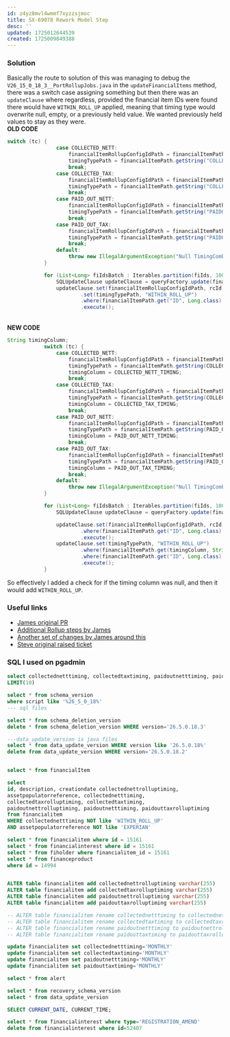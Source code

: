 ```yaml
---
id: z4yz8mvl4wmmf7xyzzsjmoc
title: SX-69078 Rework Model Step
desc: ''
updated: 1725012644539
created: 1725009849388
---
```

### Solution
Basically the route to solution of this was managing to debug the `V26_15_0_18_3__PortRollupJobs.java` in the `updateFinancialItems` method, there was a switch case assigning something but then there was an `updateClause` where regardless, provided the financial item IDs were found there would have `WITHIN_ROLL_UP` applied, meaning that timing type would overwrite null, empty, or a previously held value. We wanted previously held values to stay as they were.
<br>**OLD CODE**
```Java
switch (tc) {
                case COLLECTED_NETT:
                    financialItemRollupConfigIdPath = financialItemPath.get(COLLECTED_NETT_ROLLUP_CONF_ID, Long.class);
                    timingTypePath = financialItemPath.getString("COLLECTEDNETTTIMING");
                    break;
                case COLLECTED_TAX:
                    financialItemRollupConfigIdPath = financialItemPath.get(COLLECTED_TAX_ROLLUP_CONF_ID, Long.class);
                    timingTypePath = financialItemPath.getString("COLLECTEDTAXTIMING");
                    break;
                case PAID_OUT_NETT:
                    financialItemRollupConfigIdPath = financialItemPath.get(PAID_NETT_ROLLUP_CONF_ID, Long.class);
                    timingTypePath = financialItemPath.getString("PAIDOUTNETTTIMING");
                    break;
                case PAID_OUT_TAX:
                    financialItemRollupConfigIdPath = financialItemPath.get(PAID_TAX_ROLLUP_CONF_ID, Long.class);
                    timingTypePath = financialItemPath.getString("PAIDOUTTAXTIMING");
                    break;
                default:
                    throw new IllegalArgumentException("Null TimingCombination enum value passed");
            }

            for (List<Long> fiIdsBatch : Iterables.partition(fiIds, 1000)) {
                SQLUpdateClause updateClause = queryFactory.update(financialItemRelativePath);
                updateClause.set(financialItemRollupConfigIdPath, rcId)
                        .set(timingTypePath, "WITHIN_ROLL_UP")
                        .where(financialItemPath.get("ID", Long.class).in(fiIdsBatch))
                        .execute();
```
<br>**NEW CODE**
```Java
String timingColumn;
            switch (tc) {
                case COLLECTED_NETT:
                    financialItemRollupConfigIdPath = financialItemPath.get(COLLECTED_NETT_ROLLUP_CONF_ID, Long.class);
                    timingTypePath = financialItemPath.getString(COLLECTED_NETT_TIMING);
                    timingColumn = COLLECTED_NETT_TIMING;
                    break;
                case COLLECTED_TAX:
                    financialItemRollupConfigIdPath = financialItemPath.get(COLLECTED_TAX_ROLLUP_CONF_ID, Long.class);
                    timingTypePath = financialItemPath.getString(COLLECTED_TAX_TIMING);
                    timingColumn = COLLECTED_TAX_TIMING;
                    break;
                case PAID_OUT_NETT:
                    financialItemRollupConfigIdPath = financialItemPath.get(PAID_NETT_ROLLUP_CONF_ID, Long.class);
                    timingTypePath = financialItemPath.getString(PAID_OUT_NETT_TIMING);
                    timingColumn = PAID_OUT_NETT_TIMING;
                    break;
                case PAID_OUT_TAX:
                    financialItemRollupConfigIdPath = financialItemPath.get(PAID_TAX_ROLLUP_CONF_ID, Long.class);
                    timingTypePath = financialItemPath.getString(PAID_OUT_TAX_TIMING);
                    timingColumn = PAID_OUT_TAX_TIMING;
                    break;
                default:
                    throw new IllegalArgumentException("Null TimingCombination enum value passed");
            }

            for (List<Long> fiIdsBatch : Iterables.partition(fiIds, 1000)) {
                SQLUpdateClause updateClause = queryFactory.update(financialItemRelativePath);

                updateClause.set(financialItemRollupConfigIdPath, rcId)
                        .where(financialItemPath.get("ID", Long.class).in(fiIdsBatch))
                        .execute();
                updateClause.set(timingTypePath, "WITHIN_ROLL_UP")
                        .where(financialItemPath.get(timingColumn, String.class).isNull())
                        .where(financialItemPath.get("ID", Long.class).in(fiIdsBatch))
                        .execute();
            }
```

So effectively I added a check for if the timing column was null, and then it would add `WITHIN_ROLL_UP`.

### Useful links
- [James original PR](https://bitbucket.apak.delivery/projects/BRK/repos/wfs-model/pull-requests/1278/commits)
- [Additional Rollup steps by James](https://bitbucket.apak.delivery/projects/BRK/repos/wfs-model/pull-requests/1305/diff#src/main/java/db/migration/common/V26_5_0_18_2__portRollupJobs.java)
- [Another set of changes by James around this](https://bitbucket.apak.delivery/projects/WFS/repos/wfs/pull-requests/17629/diff#wfs-graphql/src/main/resources/application.yml)
- [Steve original raised ticket](https://jira.apak.com/browse/ETPS-4630)

### SQL I used on pgadmin
```sql
select collectednetttiming, collectedtaxtiming, paidoutnetttiming, paidouttaxtimin from financialitem 
LIMIT(10)

select * from schema_version 
where script like '%26_5_0_18%'
--- sql files

select * from schema_deletion_version
delete * from schema_deletion_version WHERE version='26.5.0.18.3'

---data_update_version is java files
select * from data_update_version WHERE version like '26.5.0.18%'
delete from data_update_version WHERE version='26.5.0.18.2'


select * from financialItem

select 
id, description, creationdate collectednettrolluptiming, 
assetpopulatorreference, collectednetttiming, 
collectedtaxrolluptiming, collectedtaxtiming, 
paidoutnettrolluptiming, paidoutnetttiming, paidouttaxrolluptiming 
from financialitem
WHERE collectednetttiming NOT like 'WITHIN_ROLL_UP'
AND assetpopulatorreference NOT like 'EXPERIAN'

select * from financialitem where id = 15161
select * from financialinterest where id = 15161
select * from fiholder where financialitem_id = 15161
select * from financeproduct
where id = 14994


ALTER table financialitem add collectednettrolluptiming varchar(255)
ALTER table financialitem add collectedtaxrolluptiming varchar(255)
ALTER table financialitem add paidoutnettrolluptiming varchar(255)
ALTER table financialitem add paidouttaxrolluptiming varchar(255)

-- ALTER table financialitem rename collectednetttiming to collectednettrolluptiming
-- ALTER table financialitem rename collectedtaxtiming to collectedtaxrolluptiming
-- ALTER table financialitem rename paidoutnetttiming to paidoutnettrolluptiming
-- ALTER table financialitem rename paidouttaxtiming to paidouttaxrolluptiming

update financialitem set collectednetttiming='MONTHLY'
update financialitem set collectedtaxtiming='MONTHLY'
update financialitem set paidoutnetttiming='MONTHLY'
update financialitem set paidouttaxtiming='MONTHLY'

select * from alert

select * from recovery_schema_version
select * from data_update_version

SELECT CURRENT_DATE, CURRENT_TIME;

select * from financialinterest where type='REGISTRATION_AMEND'
delete from financialinterest where id=52407
```